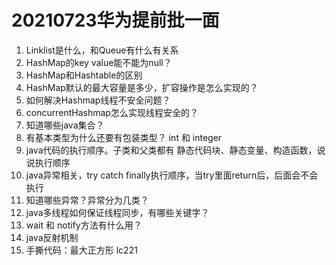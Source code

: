 # 20210723华为提前批一面

1. Linklist是什么，和Queue有什么有关系
2. HashMap的key value能不能为null？
3. HashMap和Hashtable的区别
4. HashMap默认的最大容量是多少，扩容操作是怎么实现的？
5. 如何解决Hashmap线程不安全问题？
6. concurrentHashmap怎么实现线程安全的？
7. 知道哪些java集合？
8. 有基本类型为什么还要有包装类型？ int 和 integer
9. java代码的执行顺序。子类和父类都有 静态代码块、静态变量、构造函数，说说执行顺序
10. java异常相关，try catch finally执行顺序，当try里面return后，后面会不会执行
11. 知道哪些异常？异常分为几类？
12. java多线程如何保证线程同步，有哪些关键字？
13. wait 和 notify方法有什么用？
14. java反射机制
15. 手撕代码：最大正方形 lc221

